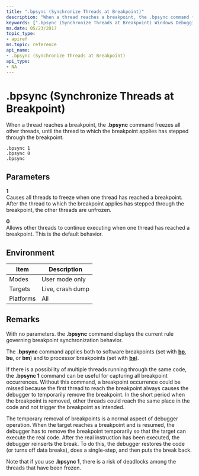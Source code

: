 ```yaml
---
title: ".bpsync (Synchronize Threads at Breakpoint)"
description: "When a thread reaches a breakpoint, the .bpsync command freezes all other threads, until the thread to which the breakpoint applies has stepped through the breakpoint."
keywords: [".bpsync (Synchronize Threads at Breakpoint) Windows Debugging"]
ms.date: 05/23/2017
topic_type:
- apiref
ms.topic: reference
api_name:
- .bpsync (Synchronize Threads at Breakpoint)
api_type:
- NA
---
```


# .bpsync (Synchronize Threads at Breakpoint)


When a thread reaches a breakpoint, the **.bpsync** command freezes all other threads, until the thread to which the breakpoint applies has stepped through the breakpoint.

```dbgcmd
.bpsync 1
.bpsync 0
.bpsync 
```

## Parameters


<span id="_______1______"></span> **1**   
Causes all threads to freeze when one thread has reached a breakpoint. After the thread to which the breakpoint applies has stepped through the breakpoint, the other threads are unfrozen.

<span id="_______0______"></span> **0**   
Allows other threads to continue executing when one thread has reached a breakpoint. This is the default behavior.

## Environment

|  Item  | Description          |
|--------|----------------------|
|Modes|User mode only|
|Targets|Live, crash dump|
|Platforms|All|

 

## Remarks

With no parameters. the **.bpsync** command displays the current rule governing breakpoint synchronization behavior.

The **.bpsync** command applies both to software breakpoints (set with [**bp**](bp--bu--bm--set-breakpoint-.md), **bu**, or **bm**) and to processor breakpoints (set with [**ba**](ba--break-on-access-.md)).

If there is a possibility of multiple threads running through the same code, the **.bpsync 1** command can be useful for capturing all breakpoint occurrences. Without this command, a breakpoint occurrence could be missed because the first thread to reach the breakpoint always causes the debugger to temporarily remove the breakpoint. In the short period when the breakpoint is removed, other threads could reach the same place in the code and not trigger the breakpoint as intended.

The temporary removal of breakpoints is a normal aspect of debugger operation. When the target reaches a breakpoint and is resumed, the debugger has to remove the breakpoint temporarily so that the target can execute the real code. After the real instruction has been executed, the debugger reinserts the break. To do this, the debugger restores the code (or turns off data breaks), does a single-step, and then puts the break back.

Note that if you use **.bpsync 1**, there is a risk of deadlocks among the threads that have been frozen.

